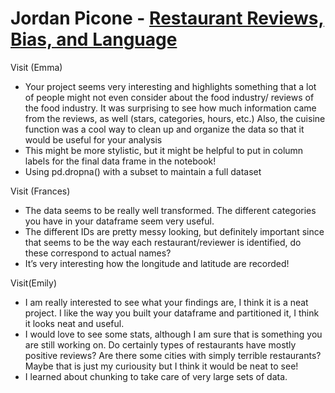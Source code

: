 # Jordan Picone - [Restaurant Reviews, Bias, and Language](https://github.com/Data-Science-for-Linguists-2021/reviews_bias_and_language)
Visit (Emma)
- Your project seems very interesting and highlights something that a lot of people might not even consider about the food industry/ reviews of the food industry. It was surprising to see how much information came from the reviews, as well (stars, categories, hours, etc.) Also, the cuisine function was a cool way to clean up and organize the data so that it would be useful for your analysis
- This might be more stylistic, but it might be helpful to put in column labels for the final data frame in the notebook!
- Using pd.dropna() with a subset to maintain a full dataset

Visit (Frances)
- The data seems to be really well transformed. The different categories you have in your dataframe seem very useful.
- The different IDs are pretty messy looking, but definitely important since that seems to be the way each restaurant/reviewer is identified, do these correspond to actual names?
- It’s very interesting how the longitude and latitude are recorded!

Visit(Emily)
- I am really interested to see what your findings are, I think it is a neat project. I like the way you built your dataframe and partitioned it, I think it looks neat and useful.
- I would love to see some stats, although I am sure that is something you are still working on. Do certainly types of restaurants have mostly positive reviews? Are there some cities with simply terrible restaurants? Maybe that is just my curiousity but I think it would be neat to see!
- I learned about chunking to take care of very large sets of data.
